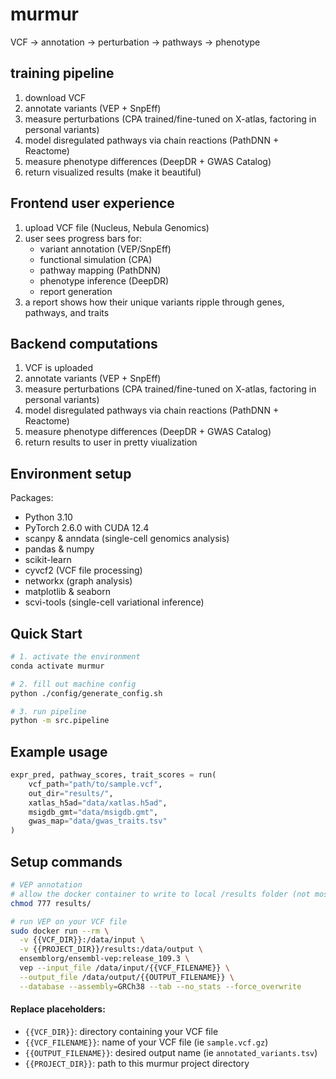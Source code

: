 # murmur

VCF → annotation → perturbation → pathways → phenotype

## training pipeline 
1. download VCF
2. annotate variants (VEP + SnpEff)
3. measure perturbations (CPA trained/fine-tuned on X-atlas, factoring in personal variants)
4. model disregulated pathways via chain reactions (PathDNN + Reactome)
5. measure phenotype differences (DeepDR + GWAS Catalog)
6. return visualized results (make it beautiful)

## Frontend user experience 
1. upload VCF file (Nucleus, Nebula Genomics)
2. user sees progress bars for:
    - variant annotation (VEP/SnpEff)
    - functional simulation (CPA)
    - pathway mapping (PathDNN)
    - phenotype inference (DeepDR)
    - report generation
3. a report shows how their unique variants ripple through genes, pathways, and traits

## Backend computations
1. VCF is uploaded
2. annotate variants (VEP + SnpEff)
3. measure perturbations (CPA trained/fine-tuned on X-atlas, factoring in personal variants)
4. model disregulated pathways via chain reactions (PathDNN + Reactome)
5. measure phenotype differences (DeepDR + GWAS Catalog)
6. return results to user in pretty viualization

## Environment setup
Packages:
- Python 3.10
- PyTorch 2.6.0 with CUDA 12.4
- scanpy & anndata (single-cell genomics analysis)
- pandas & numpy
- scikit-learn
- cyvcf2 (VCF file processing)
- networkx (graph analysis)
- matplotlib & seaborn
- scvi-tools (single-cell variational inference)

## Quick Start

```bash
# 1. activate the environment
conda activate murmur

# 2. fill out machine config
python ./config/generate_config.sh

# 3. run pipeline
python -m src.pipeline
```

## Example usage
```python
expr_pred, pathway_scores, trait_scores = run(
    vcf_path="path/to/sample.vcf",
    out_dir="results/",
    xatlas_h5ad="data/xatlas.h5ad",
    msigdb_gmt="data/msigdb.gmt",
    gwas_map="data/gwas_traits.tsv"
)
```



## Setup commands
```bash
# VEP annotation
# allow the docker container to write to local /results folder (not most secure practice)
chmod 777 results/

# run VEP on your VCF file
sudo docker run --rm \
  -v {{VCF_DIR}}:/data/input \
  -v {{PROJECT_DIR}}/results:/data/output \
  ensemblorg/ensembl-vep:release_109.3 \
  vep --input_file /data/input/{{VCF_FILENAME}} \
  --output_file /data/output/{{OUTPUT_FILENAME}} \
  --database --assembly=GRCh38 --tab --no_stats --force_overwrite
```

#### Replace placeholders:
- `{{VCF_DIR}}`: directory containing your VCF file
- `{{VCF_FILENAME}}`: name of your VCF file (ie `sample.vcf.gz`)
- `{{OUTPUT_FILENAME}}`: desired output name (ie `annotated_variants.tsv`)
- `{{PROJECT_DIR}}`: path to this murmur project directory